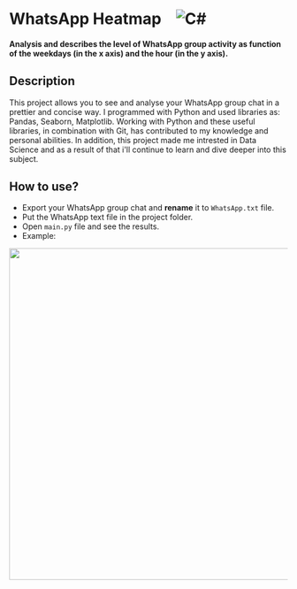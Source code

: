 # WhatsApp Heatmap  &nbsp;&nbsp; <img alt="C#" src="https://img.shields.io/badge/Python-3776AB?style=for-the-badge&logo=python&logoColor=white">
#### Analysis and describes the level of WhatsApp group activity as function of the weekdays (in the x axis) and the hour (in the y axis).

## Description
This project allows you to see and analyse your WhatsApp group chat in a prettier and concise way.
I programmed with Python and used libraries as: Pandas, Seaborn, Matplotlib.
Working with Python and these useful libraries, in combination with Git, has contributed to my knowledge and personal abilities.
In addition, this project made me intrested in Data Science and as a result of that i'll continue to learn and dive deeper into this subject. 

## How to use?
* Export your WhatsApp group chat and **rename** it to `WhatsApp.txt` file.
* Put the WhatsApp text file in the project folder.
* Open `main.py` file and see the results. 
* Example:
<img src="https://user-images.githubusercontent.com/82831070/157841360-e3c0a5df-25ed-4ea2-b692-70b695559387.png" width="600">
